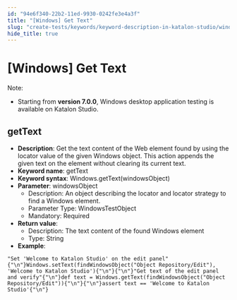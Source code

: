 ```yaml
---
id: "94e6f340-22b2-11ed-9930-0242fe3e4a3f"
title: "[Windows] Get Text"
slug: "create-tests/keywords/keyword-description-in-katalon-studio/windows-keywords/windows-get-text"
hide_title: true
---
```


# <a id="id_0" class="anchor_top_offset"/><a id="ariaid-title1" class="anchor_top_offset"/>[Windows] Get Text

              
<div xmlns="http://www.w3.org/1999/xhtml" className="note note note_note" id="id_0__id"><span className="note__title">Note:</span> 
  <ul className="ul"><li className="li"><p className="p">Starting from <strong className="ph b">version 7.0.0</strong>, Windows desktop
        application testing is available on Katalon Studio.</p></li></ul>
</div>
      

## <a id="id_0__id_1" class="anchor_top_offset"/>getText

              
<ul xmlns="http://www.w3.org/1999/xhtml" className="ul"><li className="li">     <strong className="ph b">Description</strong>: Get the text content of the Web     element found by using the locator value of the given Windows     object. This action appends the given text on the element without     clearing its current text.</li><li className="li">     <strong className="ph b">Keyword name</strong>: getText</li><li className="li">     <strong className="ph b">Keyword syntax</strong>:     Windows.getText(windowsObject)</li><li className="li">     <strong className="ph b">Parameter</strong>: windowsObject      <ul className="ul"><li className="li">Description: An object describing the locator and locator         strategy to find a Windows element.</li><li className="li">Parameter Type: WindowsTestObject</li><li className="li">Mandatory: Required</li></ul>   </li><li className="li">     <strong className="ph b">Return value</strong>:      <ul className="ul"><li className="li">Description: The text content of the found Windows element</li><li className="li">Type: String</li></ul>   </li><li className="li">     <strong className="ph b">Example</strong>:</li></ul> 
              
<pre xmlns="http://www.w3.org/1999/xhtml" className="pre codeblock"><code>"Set 'Welcome to Katalon Studio' on the edit panel"{"\n"}Windows.setText(findWindowsObject("Object Repository/Edit"), 'Welcome to Katalon Studio'){"\n"}{"\n"}"Get text of the edit panel and verify"{"\n"}def text = Windows.getText(findWindowsObject("Object Repository/Edit")){"\n"}{"\n"}assert text == 'Welcome to Katalon Studio'{"\n"}</code></pre> 
            
